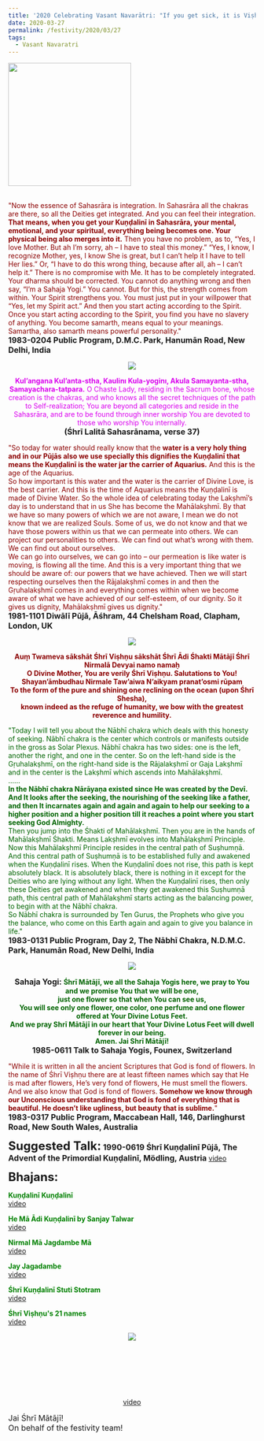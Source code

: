 ```yaml
---
title: '2020 Celebrating Vasant Navarātri: "If you get sick, it is Viṣhṇu who will preserve, who will cure you." '
date: 2020-03-27
permalink: /festivity/2020/03/27
tags:
  - Vasant Navaratri
---
```


<div style="text-align: left"><img src="/images/image00.png" width="250" /></div><br>

<p>
<font color="DarkRed">"Now the essence of Sahasrāra is integration. In Sahasrāra all the chakras are there, so all the Deities get integrated. And you can feel their integration. <b>That means, when you get your Kuṇḍalinī in Sahasrāra, your mental, emotional, and your spiritual, everything being becomes one. Your physical being also merges into it.</b> Then you have no problem, as to, “Yes, I love Mother. But ah I’m sorry, ah – I have to steal this money.” “Yes, I know, I recognize Mother, yes, I know She is great, but I can’t help it I have to tell Her lies.” Or, “I have to do this wrong thing, because after all, ah – I can’t help it.” There is no compromise with Me. It has to be completely integrated. Your dharma should be corrected. You cannot do anything wrong and then say, “I’m a Sahaja Yogi.” You cannot. But for this, the strength comes from within. Your Spirit strengthens you. You must just put in your willpower that “Yes, let my Spirit act.” And then you start acting according to the Spirit. Once you start acting according to the Spirit, you find you have no slavery of anything. You become samarth, means equal to your meanings. Samartha, also samarth means powerful personality."</font><br>
<font size="+0"><b>1983-0204 Public Program, D.M.C. Park, Hanumān Road, New Delhi, India</b></font>
</p>

<div style="text-align: center"><img src="/images/image356.png" /></div>

<p style="text-align:center;">
<font color="DargGreen"><b>Kul’angana Kul’anta-stha, Kaulinı Kula-yoginı, 
Akula Samayanta-stha, Samayachara-tatpara.</b>
O Chaste Lady, residing in the Sacrum bone, whose creation is the chakras, 
and who knows all the secret techniques of the path to Self-realization; 
You are beyond all categories and reside in the Sahasrāra, 
and are to be found through inner worship You are devoted to those who worship You internally.</font><br>
<font size="+0"><b>(Śhrī Lalitā Sahasrānama, verse 37) </b></font>
</p>

<font color="DarkRed">"So today for water should really know that the <b>water is a very holy thing and in our Pūjās also we use specially this dignifies the Kuṇḍalinī that means the Kuṇḍalinī is the water jar the carrier of Aquarius.</b> And this is the age of the Aquarius.<br>
So how important is this water and the water is the carrier of Divine Love, is the best carrier. And this is the time of Aquarius means the Kuṇḍalinī is made of Divine Water. So the whole idea of celebrating today the Lakṣhmī’s day is to understand that in us She has become the Mahālakṣhmī. By that we have so many powers of which we are not aware, I mean we do not know that we are realized Souls. Some of us, we do not know and that we have those powers within us that we can permeate into others. We can project our personalities to others. We can find out what’s wrong with them. We can find out about ourselves.<br>
We can go into ourselves, we can go into – our permeation is like water is moving, is flowing all the time. And this is a very important thing that we should be aware of: our powers that we have achieved. Then we will start respecting ourselves then the Rājalakṣhmī comes in and then the Gṛuhalakṣhmī comes in and everything comes within when we become aware of what we have achieved of our self-esteem, of our dignity. So it gives us dignity, Mahālakṣhmī gives us dignity."</font><br>
<font size="+0"><b>1981-1101 Diwālī Pūjā, Āśhram, 44 Chelsham Road, Clapham, London, UK</b></font>
</p>

<div style="text-align: center"><img src="/images/image357.png" /></div>

<p style="color:DarkRed; text-align:center;">
<b>Auṃ̣ Twameva sākshāt Śhrī Viṣhṇu sākshāt Śhrī Ādi Śhakti Mātājī Śhrī Nirmalā Devyai namo namaḥ<br>
O Divine Mother, You are verily Śhrī Viṣhṇu. Salutations to You!<br>
Shayan’āmbudhau Nirmale Taw’aiwa N’aikyam pranat’osmi rūpam<br> 
To the form of the pure and shining one reclining on the ocean (upon Śhrī Shesha),<br>
known indeed as the refuge of humanity, we bow with the greatest reverence and humility.</b>
</p>

<p>
<font color="DarkGreen">"Today I will tell you about the Nābhī chakra which deals with this honesty of seeking. Nābhī chakra is the center which controls or manifests outside in the gross as Solar Plexus. Nābhī chakra has two sides: one is the left, another the right, and one in the center. So on the left-hand side is the Gṛuhalakṣhmī, on the right-hand side is the Rājalakṣhmī or Gaja Lakṣhmī and in the center is the Lakṣhmī which ascends into Mahālakṣhmī.<br>
......<br>
<b>In the Nābhī chakra Nārāyaṇa existed since He was created by the Devī. And It looks after the seeking, the nourishing of the seeking like a father, and then It incarnates again and again and again to help our seeking to a higher position and a higher position till it reaches a point where you start seeking God Almighty.</b><br>
Then you jump into the Śhakti of Mahālakṣhmī. Then you are in the hands of Mahālakṣhmī Śhakti. Means Lakṣhmī evolves into Mahālakṣhmī Principle.<br>
Now this Mahālakṣhmī Principle resides in the central path of Suṣhumṇā. And this central path of Suṣhumṇā is to be established fully and awakened when the Kuṇḍalinī rises. When the Kuṇḍalinī does not rise, this path is kept absolutely black. It is absolutely black, there is nothing in it except for the Deities who are lying without any light. When the Kuṇḍalinī rises, then only these Deities get awakened and when they get awakened this Suṣhumṇā path, this central path of Mahālakṣhmī starts acting as the balancing power, to begin with at the Nābhī chakra.<br>
So Nābhī chakra is surrounded by Ten Gurus, the Prophets who give you the balance, who come on this Earth again and again to give you balance in life."</font><br>
<font size="+0"><b>1983-0131 Public Program, Day 2, The Nābhī Chakra, N.D.M.C. Park, Hanumān Road, New Delhi, India</b></font>
</p>

<div style="text-align: center"><img src="/images/image358.png" /></div>

<p style="text-align:center;">
<font size="+0"><b>Sahaja Yogi: </b></font><font color="DarkGreen"><b>Śhrī Mātājī, we all the Sahaja Yogis here, we pray to You and we promise You that we will be one,<br> 
just one flower so that when You can see us,<br> 
You will see only one flower, one color, one perfume and one flower offered at Your Divine Lotus Feet.<br>
And we pray Shrī Mātājī in our heart that Your Divine Lotus Feet will dwell forever in our being.<br>
Amen. Jai Shrī Mātājī!</b></font><br>
<font size="+0"><b>1985-0611 Talk to Sahaja Yogis, Founex, Switzerland</b></font>
</p>

<p>
<font color="DarkRed">"While it is written in all the ancient Scriptures that God is fond of flowers.
In the name of Śhrī Viṣhṇu there are at least fifteen names which say that He is mad after flowers, He’s very fond of flowers, He must smell the flowers. And we also know that God is fond of flowers. <b>Somehow we know through our Unconscious understanding that God is fond of everything that is beautiful. He doesn’t like ugliness, but beauty that is sublime.</b>"</font><br>
<font size="+0"><b>1983-0317 Public Program, Maccabean Hall, 146, Darlinghurst Road, New South Wales, Australia</b></font>
</p>

<font size="+2"><b>Suggested Talk:</b></font> 
<font size="+0"><b>1990-0619 Śhrī Kuṇḍalinī Pūjā, The Advent of the Primordial Kuṇḍalinī, Mödling, Austria</b></font>
<a href="https://www.youtube.com/watch?v=H0YfL6v42CY&feature=emb_logo"> video</a><br>

<font size="+2"><b>Bhajans:</b></font>

<p>
<font color="green"><b>Kuṇḍalinī Kuṇḍalinī</b></font><br>
<a href="https://seven-teams.github.io/Videos_Links.html"> video</a><br>
</p>

<p>
<font color="green"><b>He Mā Ādi Kuṇḍalinī by Sanjay Talwar</b></font><br>
<a href="https://www.youtube.com/watch?v=VePPPLa06_A">video</a>
</p>

<p>
<font color="green"><b>Nirmal Mā Jagdambe Mā</b></font><br>
<a href="https://www.youtube.com/watch?v=bkuIgsoTXoo">video</a>
</p>
 
<p>
<font color="green"><b>Jay Jagadambe</b></font><br>
<a href="https://www.youtube.com/watch?v=AzP5qYA8viw">video</a> 
</p>

<p>
<font color="green"><b>Śhrī Kuṇḍalinī Stuti Stotram</b></font><br>
<a href="https://seven-teams.github.io/Videos_Links.html">video</a> 
</p>

<p>
<font color="green"><b>Śhrī Viṣhṇu's 21 names</b></font><br>
<a href="https://seven-teams.github.io/Videos_Links.html">video</a> 
</p>

<div style="text-align: center"><img src="/images/image359.png" /></div>

<p style="color:green; text-align:center;">
<b></b><br>
<br>
<b></b><br>
<br>
<b></b><br>
<br>
<a href="">video</a>
</p>

<p>
<font size="+0">Jai Śhrī Mātājī!<br>
On behalf of the festivity team!</font>
</p>